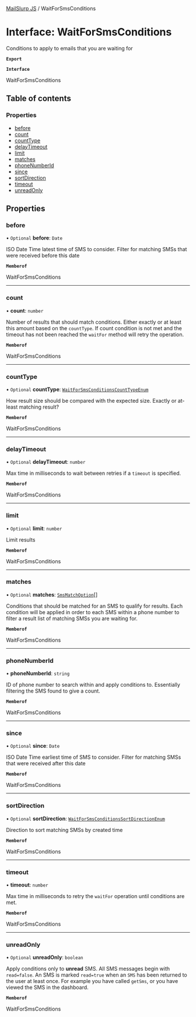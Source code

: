 [MailSlurp JS](../README.md) / WaitForSmsConditions

# Interface: WaitForSmsConditions

Conditions to apply to emails that you are waiting for

**`Export`**

**`Interface`**

WaitForSmsConditions

## Table of contents

### Properties

- [before](WaitForSmsConditions.md#before)
- [count](WaitForSmsConditions.md#count)
- [countType](WaitForSmsConditions.md#counttype)
- [delayTimeout](WaitForSmsConditions.md#delaytimeout)
- [limit](WaitForSmsConditions.md#limit)
- [matches](WaitForSmsConditions.md#matches)
- [phoneNumberId](WaitForSmsConditions.md#phonenumberid)
- [since](WaitForSmsConditions.md#since)
- [sortDirection](WaitForSmsConditions.md#sortdirection)
- [timeout](WaitForSmsConditions.md#timeout)
- [unreadOnly](WaitForSmsConditions.md#unreadonly)

## Properties

### before

• `Optional` **before**: `Date`

ISO Date Time latest time of SMS to consider. Filter for matching SMSs that were received before this date

**`Memberof`**

WaitForSmsConditions

___

### count

• **count**: `number`

Number of results that should match conditions. Either exactly or at least this amount based on the `countType`. If count condition is not met and the timeout has not been reached the `waitFor` method will retry the operation.

**`Memberof`**

WaitForSmsConditions

___

### countType

• `Optional` **countType**: [`WaitForSmsConditionsCountTypeEnum`](../enums/WaitForSmsConditionsCountTypeEnum.md)

How result size should be compared with the expected size. Exactly or at-least matching result?

**`Memberof`**

WaitForSmsConditions

___

### delayTimeout

• `Optional` **delayTimeout**: `number`

Max time in milliseconds to wait between retries if a `timeout` is specified.

**`Memberof`**

WaitForSmsConditions

___

### limit

• `Optional` **limit**: `number`

Limit results

**`Memberof`**

WaitForSmsConditions

___

### matches

• `Optional` **matches**: [`SmsMatchOption`](SmsMatchOption.md)[]

Conditions that should be matched for an SMS to qualify for results. Each condition will be applied in order to each SMS within a phone number to filter a result list of matching SMSs you are waiting for.

**`Memberof`**

WaitForSmsConditions

___

### phoneNumberId

• **phoneNumberId**: `string`

ID of phone number to search within and apply conditions to. Essentially filtering the SMS found to give a count.

**`Memberof`**

WaitForSmsConditions

___

### since

• `Optional` **since**: `Date`

ISO Date Time earliest time of SMS to consider. Filter for matching SMSs that were received after this date

**`Memberof`**

WaitForSmsConditions

___

### sortDirection

• `Optional` **sortDirection**: [`WaitForSmsConditionsSortDirectionEnum`](../enums/WaitForSmsConditionsSortDirectionEnum.md)

Direction to sort matching SMSs by created time

**`Memberof`**

WaitForSmsConditions

___

### timeout

• **timeout**: `number`

Max time in milliseconds to retry the `waitFor` operation until conditions are met.

**`Memberof`**

WaitForSmsConditions

___

### unreadOnly

• `Optional` **unreadOnly**: `boolean`

Apply conditions only to **unread** SMS. All SMS messages begin with `read=false`. An SMS is marked `read=true` when an `SMS` has been returned to the user at least once. For example you have called `getSms`, or you have viewed the SMS in the dashboard.

**`Memberof`**

WaitForSmsConditions
